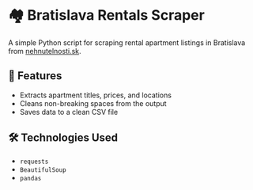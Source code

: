 # 🏘️ Bratislava Rentals Scraper

A simple Python script for scraping rental apartment listings in Bratislava from [nehnutelnosti.sk](https://www.nehnutelnosti.sk/).

## 🔧 Features

- Extracts apartment titles, prices, and locations
- Cleans non-breaking spaces from the output
- Saves data to a clean CSV file

## 🛠 Technologies Used

- `requests`
- `BeautifulSoup`
- `pandas`